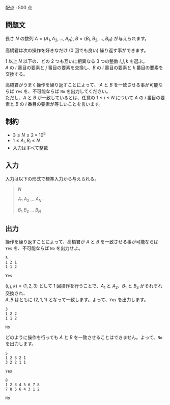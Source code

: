 配点 : $500$ 点

## 問題文

長さ $N$ の数列 $A=(A_1,A_2,\ldots,A_N)$, $B=(B_1,B_2,\ldots,B_N)$ が与えられます。

高橋君は次の操作を好きなだけ ($0$ 回でも良い) 繰り返す事ができます。

$1$ 以上 $N$ 以下の、どの $2$ つも互いに相異なる $3$ つの整数 $i,j,k$ を選ぶ。<br>
$A$ の $i$ 番目の要素と $j$ 番目の要素を交換し、$B$ の $i$ 番目の要素と $k$ 番目の要素を交換する。

高橋君がうまく操作を繰り返すことによって、
$A$ と $B$ を一致させる事が可能ならば `Yes` を、不可能ならば `No` を出力してください。<br>
ただし、$A$ と $B$ が一致しているとは、任意の $1\leq i\leq N$ について $A$ の $i$ 番目の要素と $B$ の $i$ 番目の要素が等しいことを言います。

## 制約

- $3 \leq N \leq 2\times 10^5$
- $1\leq A_i,B_i\leq N$
- 入力はすべて整数

## 入力

入力は以下の形式で標準入力から与えられる。

> $N$
> 
> $A_1$ $A_2$ $\ldots$ $A_N$
> 
> $B_1$ $B_2$ $\ldots$ $B_N$

## 出力

操作を繰り返すことによって、高橋君が $A$ と $B$ を一致させる事が可能ならば `Yes` を、不可能ならば `No` を出力せよ。

```input1
3
1 2 1
1 1 2
```

```output1
Yes
```

$(i,j,k)=(1,2,3)$ として $1$ 回操作を行うことで、$A_1$ と $A_2$、$B_1$ と $B_3$ がそれぞれ交換され、<br>
$A,B$ はともに $(2,1,1)$ となって一致します。よって、`Yes` を出力します。

```input2
3
1 2 2
1 1 2
```

```output2
No
```

どのように操作を行っても $A$ と $B$ を一致させることはできません。よって、`No` を出力します。

```input3
5
1 2 3 2 1
3 2 2 1 1
```

```output3
Yes
```

```input4
8
1 2 3 4 5 6 7 8
7 8 5 6 4 3 1 2
```

```output4
No
```